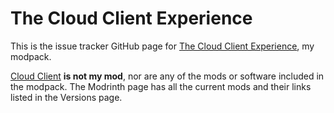 # The Cloud Client Experience

This is the issue tracker GitHub page for [The Cloud Client Experience](https://modrinth.com/modpack/the-cloud-client-experience), my modpack.

[Cloud Client](https://cloudmc.dev) **is not my mod**, nor are any of the mods or software included in the modpack. The Modrinth page has all the current mods and their links listed in the Versions page.
